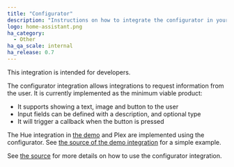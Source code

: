 ```yaml
---
title: "Configurator"
description: "Instructions on how to integrate the configurator in your components."
logo: home-assistant.png
ha_category:
  - Other
ha_qa_scale: internal
ha_release: 0.7
---
```


<div class='note'>
This integration is intended for developers.
</div>

The configurator integration allows integrations to request information from the user. It is currently implemented as the minimum viable product:

- It supports showing a text, image and button to the user
- Input fields can be defined with a description, and optional type
- It will trigger a callback when the button is pressed

The Hue integration in [the demo](/demo) and Plex are implemented using the configurator. See [the source of the demo integration](https://github.com/home-assistant/home-assistant/tree/dev/homeassistant/integrations/demo) for a simple example.

See [the source](https://github.com/home-assistant/home-assistant/tree/dev/homeassistant/integrations/configurator) for more details on how to use the configurator integration.
